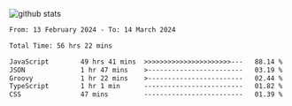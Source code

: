 
![github stats](https://github-readme-stats.vercel.app/api?username=realmahd1&show_icons=true&theme=codeSTACKr&hide_rank=true&count_private=true)

<!--START_SECTION:waka-->

```txt
From: 13 February 2024 - To: 14 March 2024

Total Time: 56 hrs 22 mins

JavaScript        49 hrs 41 mins  >>>>>>>>>>>>>>>>>>>>>>---   88.14 %
JSON              1 hr 47 mins    >------------------------   03.19 %
Groovy            1 hr 22 mins    >------------------------   02.44 %
TypeScript        1 hr 1 min      -------------------------   01.82 %
CSS               47 mins         -------------------------   01.39 %
```

<!--END_SECTION:waka-->
